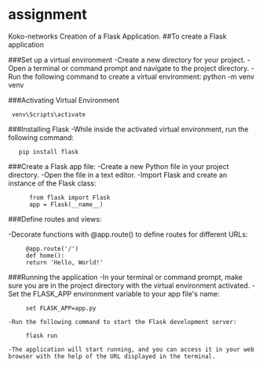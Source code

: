 # assignment
Koko-networks 
Creation of a Flask Application. 
##To create a Flask application

###Set up a virtual environment
   -Create a new directory for your project.
   -Open a terminal or command prompt and navigate to the project directory.
   -Run the following command to create a virtual environment:
       python -m venv venv

###Activating Virtual Environment

     venv\Scripts\activate

###Installing Flask
   -While inside the activated virtual environment, run the following command:

       pip install flask

###Create a Flask app file:
   -Create a new Python file in your project directory.
   -Open the file in a text editor.
   -Import Flask and create an instance of the Flask class:

          from flask import Flask
          app = Flask(__name__)

###Define routes and views:

   -Decorate functions with @app.route() to define routes for different URLs:

         @app.route('/')
         def home():
         return 'Hello, World!'

###Running the application
    -In your terminal or command prompt, make sure you are in the project directory with the virtual environment activated.
    -Set the FLASK_APP environment variable to your app file's name:

         set FLASK_APP=app.py

    -Run the following command to start the Flask development server:

         flask run

    -The application will start running, and you can access it in your web browser with the help of the URL displayed in the terminal.
